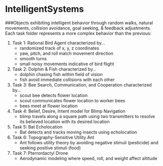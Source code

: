 # IntelligentSystems
###Objects exhibiting intelligent behavior through random walks, natural movements, collision avoidance, goal seeking, &amp; feedback adjustments.
Each task folder represents a more complex behavior than the previous:
<ol>
  <li>Task 1: Rational Bird Agent characterized by...
    <ul>
      <li>randomized track of x, y, z coordinates</li>
      <li>yaw, pitch, and roll match movement direction</li>
      <li>smooth turns</li>
      <li>small noisy movements indicative of bird flight</li>
    </ul>
  </li>
  <li>Task 2: Dolphin & Fish characterized by...
    <ul>
      <li>dolphin chasing fish within field of vision</li>
      <li>fish avoid immediate collisions with each other</li>
    </ul>
  </li>
  <li>Task 3: Bee Search, Communication, and Cooperation characterized by...
    <ul>
      <li>scout bee detects flower location</li>
      <li>scout communicates flower location to worker bees</li>
      <li>bees meet at flower location</li>
    </ul>
  </li>
  <li>Task 4: Belief, Desire, Intent model for Blimp Navigation
    <ul>
      <li>blimp travels along a square path using two transmitters to resolve its believed location with its desired location</li>
    </ul>
  </li>
  <li>Task 5: Bat Echolocation
    <ul>
      <li>Bat detects and tracks moving insects using echolocation</li>
    </ul>
  </li>
  <li>Task 6: Topography-Sensitive Utility Ant
    <ul>
      <li>Ant follows utility theory by avoiding negative stimuli (pesticide) and seeking positive stimuli (food)</li>
    </ul>
  </li>
  <li>Task 7: Pterrordactyl Drone
    <ul>
      <li>Aerodynamic modeling where speed, roll, and weight affect altitude</li>
    </ul>
  </li>
  </ol>


